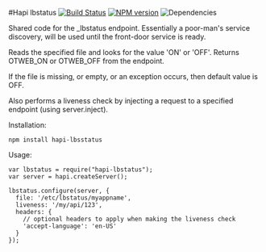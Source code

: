 #Hapi lbstatus
[![Build Status](https://travis-ci.org/opentable/hapi-lbstatus.png?branch=master)](https://travis-ci.org/opentable/hapi-lbstatus) [![NPM version](https://badge.fury.io/js/hapi-lbstatus.png)](http://badge.fury.io/js/hapi-lbstatus) ![Dependencies](https://david-dm.org/opentable/hapi-lbstatus.png)

Shared code for the _lbstatus endpoint. Essentially a poor-man's service discovery, will be used until the front-door service is ready.

Reads the specified file and looks for the value 'ON' or 'OFF'. Returns OTWEB_ON or OTWEB_OFF from the endpoint.

If the file is missing, or empty, or an exception occurs, then default value is OFF.

Also performs a liveness check by injecting a request to a specified endpoint (using server.inject).

Installation:

```npm install hapi-lbsstatus```


Usage:

```
var lbstatus = require("hapi-lbstatus");
var server = hapi.createServer();

lbstatus.configure(server, {
  file: '/etc/lbstatus/myappname',
  liveness: '/my/api/123',
  headers: {
    // optional headers to apply when making the liveness check
    'accept-language': 'en-US'
  }
});
```